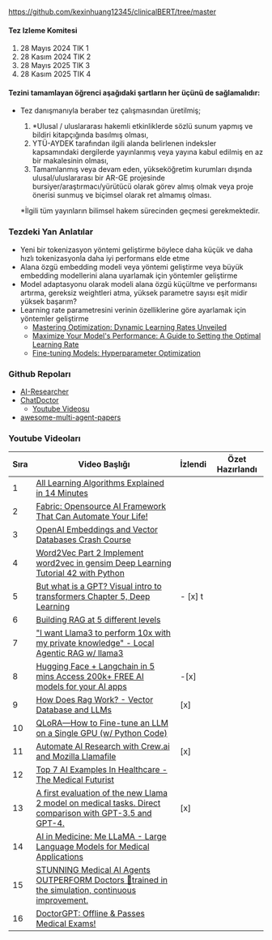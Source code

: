 https://github.com/kexinhuang12345/clinicalBERT/tree/master

#### Tez Izleme Komitesi

1. 28 Mayıs 2024 TIK 1
2. 28 Kasım 2024 TIK 2
3. 28 Mayıs 2025 TIK 3
4. 28 Kasım 2025 TIK 4

#### Tezini tamamlayan öğrenci aşağıdaki şartların her üçünü de sağlamalıdır:

- Tez danışmanıyla beraber tez çalışmasından üretilmiş;

  1. \*Ulusal / uluslararası hakemli etkinliklerde sözlü sunum yapmış ve bildiri kitapçığında basılmış olması,
  2. YTÜ-AYDEK tarafından ilgili alanda belirlenen indeksler kapsamındaki dergilerde yayınlanmış veya yayına kabul edilmiş en az bir makalesinin olması,
  3. Tamamlanmış veya devam eden, yükseköğretim kurumları dışında ulusal/uluslararası bir AR-GE projesinde bursiyer/araştırmacı/yürütücü olarak görev almış olmak veya proje önerisi sunmuş ve biçimsel olarak ret almamış olması.

  \*İlgili tüm yayınların bilimsel hakem sürecinden geçmesi gerekmektedir.

### Tezdeki Yan Anlatılar

- Yeni bir tokenizasyon yöntemi geliştirme böylece daha küçük ve daha hızlı tokenizasyonla daha iyi performans elde etme
- Alana özgü embedding modeli veya yöntemi geliştirme veya büyük embedding modellerini alana uyarlamak için yöntemler geliştirme
- Model adaptasyonu olarak modeli alana özgü küçültme ve performansı artırma, gereksiz weightleri atma, yüksek parametre sayısı eşit midir yüksek başarım?
- Learning rate parametresini verinin özelliklerine göre ayarlamak için yöntemler geliştirme
  - [Mastering Optimization: Dynamic Learning Rates Unveiled](https://statusneo.com/mastering-optimization-dynamic-learning-rates-unveiled/)
  - [Maximize Your Model's Performance: A Guide to Setting the Optimal Learning Rate](https://www.linkedin.com/pulse/maximize-your-models-performance-guide-setting-rate-solis-castro/)
  - [Fine-tuning Models: Hyperparameter Optimization](https://encord.com/blog/fine-tuning-models-hyperparameter-optimization/)

### Github Repoları

- [AI-Researcher](https://github.com/Tech-Watt/AI-Researcher)
- [ChatDoctor](https://github.com/Kent0n-Li/ChatDoctor)
  - [Youtube Videosu](https://youtu.be/3uXy2ZS0aJg)
- [awesome-multi-agent-papers](https://github.com/kyegomez/awesome-multi-agent-papers)

### Youtube Videoları

| Sıra | Video Başlığı                                                                                                                                         | İzlendi | Özet Hazırlandı |
| ---- | ----------------------------------------------------------------------------------------------------------------------------------------------------- | ------- | --------------- |
| 1    | [All Learning Algorithms Explained in 14 Minutes](https://youtu.be/BT6Aw6Q75Yg)                                                                       |         |                 |
| 2    | [Fabric: Opensource AI Framework That Can Automate Your Life!](https://youtu.be/nTQIYWgn-lQ)                                                          |         |                 |
| 3    | [OpenAI Embeddings and Vector Databases Crash Course](https://youtu.be/ySus5ZS0b94)                                                                   |         |                 |
| 4    | [Word2Vec Part 2 Implement word2vec in gensim Deep Learning Tutorial 42 with Python](https://youtu.be/Q2NtCcqmIww)                                    |         |                 |
| 5    | [But what is a GPT? Visual intro to transformers Chapter 5, Deep Learning](https://youtu.be/wjZofJX0v4M)                                              | - [x] t |                 |
| 6    | [Building RAG at 5 different levels](https://youtu.be/oxepyi_hLuA)                                                                                    |         |                 |
| 7    | ["I want Llama3 to perform 10x with my private knowledge" - Local Agentic RAG w/ llama3](https://youtu.be/u5Vcrwpzoz8)                                |         |                 |
| 8    | [Hugging Face + Langchain in 5 mins Access 200k+ FREE AI models for your AI apps](https://youtu.be/_j7JEDWuqLE)                                       | -[x]    |                 |
| 9    | [How Does Rag Work? - Vector Database and LLMs](https://www.youtube.com/shorts/xS55duPS-Pw)                                                           | [x]     |                 |
| 10   | [QLoRA—How to Fine-tune an LLM on a Single GPU (w/ Python Code)](https://youtu.be/XpoKB3usmKc)                                                        |         |                 |
| 11   | [Automate AI Research with Crew.ai and Mozilla Llamafile](https://youtu.be/OUgb3hKSn9U)                                                               | [x]     |                 |
| 12   | [Top 7 AI Examples In Healthcare - The Medical Futurist](https://youtu.be/mkiDXTS6-mU)                                                                |         |                 |
| 13   | [A first evaluation of the new Llama 2 model on medical tasks. Direct comparison with GPT-3.5 and GPT-4.](https://www.youtube.com/shorts/RXDdqKGnrkI) | [x]     |                 |
| 14   | [AI in Medicine: Me LLaMA - Large Language Models for Medical Applications](https://youtu.be/Z41qeL9Dzq4)                                             |         |                 |
| 15   | [STUNNING Medical AI Agents OUTPERFORM Doctors 🤯trained in the simulation, continuous improvement.](https://youtu.be/jQwwLEZ2Hz8)                    |         |                 |
| 16   | [DoctorGPT: Offline & Passes Medical Exams!](https://youtu.be/J9nJh33GM-w)                                                                            |         |                 |

<!--
DoctorGPT: Offline & Passes Medical Exams! to kebab case => doctorgpt-offline-passes-medical-exams
 -->
